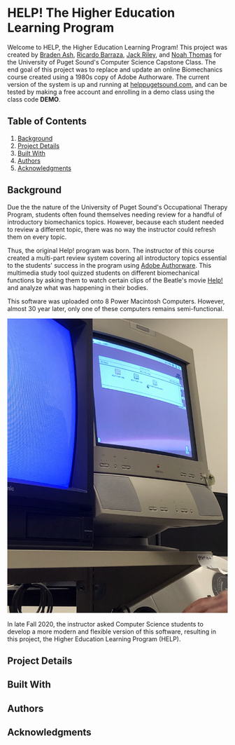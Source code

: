 # HELP! The Higher Education Learning Program
Welcome to HELP, the Higher Education Learning Program! This project was created by [Braden Ash](https://github.com/ashbraden1), [Ricardo Barraza](https://github.com/rbarraza21), [Jack Riley](https://github.com/Jriles), and [Noah Thomas](https://github.com/n0ahth0mas) for the University of Puget Sound's Computer Science Capstone Class. The end goal of this project was to replace and update an online Biomechanics course created using a 1980s copy of Adobe Authorware. The current version of the system is up and running at [helppugetsound.com](helppugetsound.com), and can be tested by making a free account and enrolling in a demo class using the class code **DEMO**.

## Table of Contents

1. [Background](#background)
2. [Project Details](#details)
3. [Built With](#built)
4. [Authors](#authors)
5. [Acknowledgments](#ack)




<a name="background">

## Background
</a>

Due the the nature of the University of Puget Sound's Occupational Therapy Program, students often found themselves needing review for a handful of introductory biomechanics topics. However, because each student needed to review a different topic, there was no way the instructor  could refresh them on every topic.

Thus, the original Help! program was born. The instructor of this course created a multi-part review system covering all introductory topics essential to the students' success in the program using [Adobe Authorware](https://en.wikipedia.org/wiki/Adobe_Authorware). This multimedia study tool quizzed students on different biomechanical functions by asking them to watch certain clips of the Beatle's movie [Help!](https://en.wikipedia.org/wiki/Help!_(film)) and analyze what was happening in their bodies.

This software was uploaded onto 8 Power Macintosh Computers. However, almost 30 year later, only one of these computers remains semi-functional.

![The Last Working Computer](static/img/originalView1.png)

In late Fall 2020, the instructor asked Computer Science students to develop a more modern and flexible version of this software, resulting in this project, the Higher Education Learning Program (HELP).

<a name="details">

## Project Details
</a>

<a name="built">

## Built With
</a>

<a name="authors">

## Authors
</a>

<a name="ack">

## Acknowledgments
</a>
